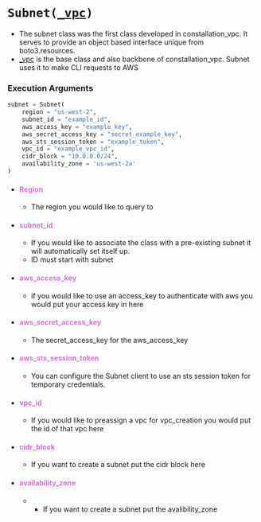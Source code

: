 # <code>Subnet(<span style="color: #DA70D6;">[_vpc]("_vpc.md")</span>)</code>
- The subnet class was the first class developed in constallation_vpc. It serves to provide an object based interface unique from boto3.resources.
- [_vpc]("_vpc.md") is the base class and also backbone of constallation_vpc. Subnet uses it to make CLI requests to AWS
### Execution Arguments
```python
subnet = Subnet(
    region = "us-west-2",
    subnet_id = "example_id",
    aws_access_key = "example_key",
    aws_secret_access_key = "secret_example_key",
    aws_sts_session_token = "example_token",
    vpc_id = "example_vpc_id",
    cidr_block = "10.0.0.0/24",
    availability_zone = 'us-west-2a'
)
```
- #### <span style="color: #DA70D6;">**Region**</span>
  - The region you would like to query to
- #### <span style="color: #DA70D6;">**subnet_id**</span>
  - If you would like to associate the class with a pre-existing subnet it will automatically set itself up. 
  - ID must start with subnet
- #### <span style="color: #DA70D6;">**aws_access_key**</span>
  - if you would like to use an access_key to authenticate with aws you would put your access key in here
- #### <span style="color: #DA70D6;">**aws_secret_access_key**</span>
  - The secret_access_key for the aws_access_key
- #### <span style="color: #DA70D6;">**aws_sts_session_token**</span>
  - You can configure the Subnet client to use an sts session token for temporary credentials. 
- #### <span style="color: #DA70D6;">**vpc_id**</span>
  - If you would like to preassign a vpc for vpc_creation you would put the id of that vpc here
- #### <span style="color: #DA70D6;">**cidr_block**</span>
  - If you want to create a subnet put the cidr block here
- #### <span style="color: #DA70D6;">**availability_zone**</span>
  -   - If you want to create a subnet put the avalibility_zone 